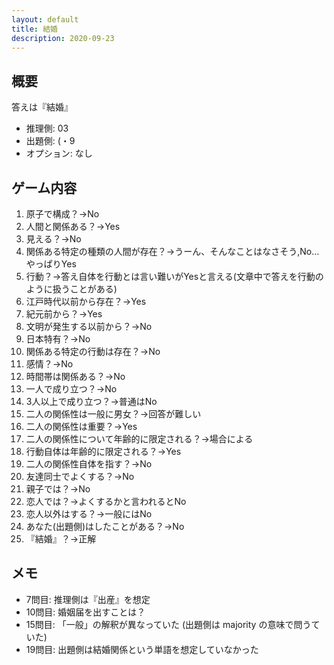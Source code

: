 ```yaml
---
layout: default
title: 結婚
description: 2020-09-23
---
```


## 概要

答えは『結婚』

- 推理側: 03
- 出題側: (・9
- オプション: なし

## ゲーム内容

1. 原子で構成？→No
2. 人間と関係ある？→Yes
3. 見える？→No
4. 関係ある特定の種類の人間が存在？→うーん、そんなことはなさそう,No…やっぱりYes
5. 行動？→答え自体を行動とは言い難いがYesと言える(文章中で答えを行動のように扱うことがある)
6. 江戸時代以前から存在？→Yes
7. 紀元前から？→Yes
8. 文明が発生する以前から？→No
9. 日本特有？→No
10. 関係ある特定の行動は存在？→No
11. 感情？→No
12. 時間帯は関係ある？→No
13. 一人で成り立つ？→No
14. 3人以上で成り立つ？→普通はNo
15. 二人の関係性は一般に男女？→回答が難しい
16. 二人の関係性は重要？→Yes
17. 二人の関係性について年齢的に限定される？→場合による
18. 行動自体は年齢的に限定される？→Yes
19. 二人の関係性自体を指す？→No
20. 友達同士でよくする？→No
21. 親子では？→No
22. 恋人では？→よくするかと言われるとNo
23. 恋人以外はする？→一般にはNo
24. あなた(出題側)はしたことがある？→No
25. 『結婚』？→正解

## メモ

- 7問目: 推理側は『出産』を想定
- 10問目: 婚姻届を出すことは？
- 15問目: 「一般」の解釈が異なっていた (出題側は majority の意味で問うていた)
- 19問目: 出題側は結婚関係という単語を想定していなかった
